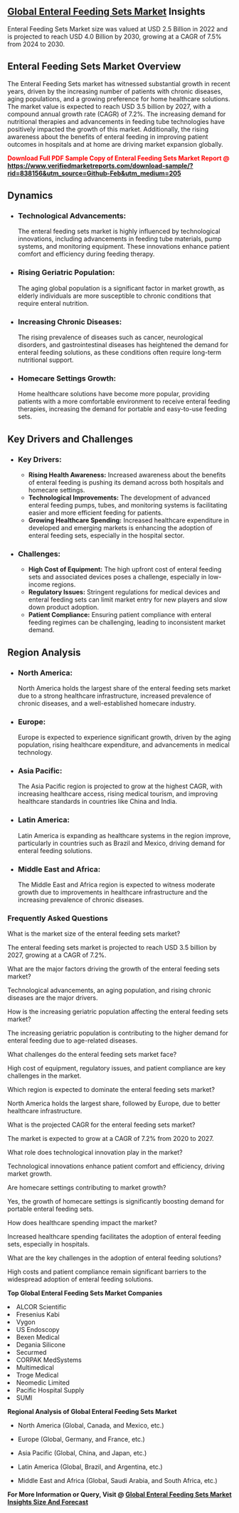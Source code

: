 <h2><a href="https://www.verifiedmarketreports.com/download-sample/?rid=838156&amp;utm_source=Github&amp;utm_medium=205" target="_blank">Global Enteral Feeding Sets Market</a> Insights</h2><p>Enteral Feeding Sets Market size was valued at USD 2.5 Billion in 2022 and is projected to reach USD 4.0 Billion by 2030, growing at a CAGR of 7.5% from 2024 to 2030.</p><p> <h2>Enteral Feeding Sets Market Overview</h2> <p>The Enteral Feeding Sets market has witnessed substantial growth in recent years, driven by the increasing number of patients with chronic diseases, aging populations, and a growing preference for home healthcare solutions. The market value is expected to reach USD 3.5 billion by 2027, with a compound annual growth rate (CAGR) of 7.2%. The increasing demand for nutritional therapies and advancements in feeding tube technologies have positively impacted the growth of this market. Additionally, the rising awareness about the benefits of enteral feeding in improving patient outcomes in hospitals and at home are driving market expansion globally.</p> <p><strong><p><span class=""><span style="color: #ff0000;"><strong>Download Full PDF Sample Copy of Enteral Feeding Sets Market Report</strong> @ </span><a href="https://www.verifiedmarketreports.com/download-sample/?rid=838156&amp;utm_source=Github-Feb&amp;utm_medium=205" target="_blank">https://www.verifiedmarketreports.com/download-sample/?rid=838156&amp;utm_source=Github-Feb&amp;utm_medium=205</a></span></p></strong></p> <h2>Dynamics</h2> <ul> <li><h3>Technological Advancements: </h3>The enteral feeding sets market is highly influenced by technological innovations, including advancements in feeding tube materials, pump systems, and monitoring equipment. These innovations enhance patient comfort and efficiency during feeding therapy.</li> <li><h3>Rising Geriatric Population: </h3>The aging global population is a significant factor in market growth, as elderly individuals are more susceptible to chronic conditions that require enteral nutrition.</li> <li><h3>Increasing Chronic Diseases: </h3>The rising prevalence of diseases such as cancer, neurological disorders, and gastrointestinal diseases has heightened the demand for enteral feeding solutions, as these conditions often require long-term nutritional support.</li> <li><h3>Homecare Settings Growth: </h3>Home healthcare solutions have become more popular, providing patients with a more comfortable environment to receive enteral feeding therapies, increasing the demand for portable and easy-to-use feeding sets.</li> </ul> <h2>Key Drivers and Challenges</h2> <ul> <li><h3>Key Drivers:</h3> <ul> <li><strong>Rising Health Awareness:</strong> Increased awareness about the benefits of enteral feeding is pushing its demand across both hospitals and homecare settings.</li> <li><strong>Technological Improvements:</strong> The development of advanced enteral feeding pumps, tubes, and monitoring systems is facilitating easier and more efficient feeding for patients.</li> <li><strong>Growing Healthcare Spending:</strong> Increased healthcare expenditure in developed and emerging markets is enhancing the adoption of enteral feeding sets, especially in the hospital sector.</li> </ul> </li> <li><h3>Challenges:</h3> <ul> <li><strong>High Cost of Equipment:</strong> The high upfront cost of enteral feeding sets and associated devices poses a challenge, especially in low-income regions.</li> <li><strong>Regulatory Issues:</strong> Stringent regulations for medical devices and enteral feeding sets can limit market entry for new players and slow down product adoption.</li> <li><strong>Patient Compliance:</strong> Ensuring patient compliance with enteral feeding regimes can be challenging, leading to inconsistent market demand.</li> </ul> </li> </ul> <h2>Region Analysis</h2> <ul> <li><h3>North America:</h3> North America holds the largest share of the enteral feeding sets market due to a strong healthcare infrastructure, increased prevalence of chronic diseases, and a well-established homecare industry.</li> <li><h3>Europe:</h3> Europe is expected to experience significant growth, driven by the aging population, rising healthcare expenditure, and advancements in medical technology.</li> <li><h3>Asia Pacific:</h3> The Asia Pacific region is projected to grow at the highest CAGR, with increasing healthcare access, rising medical tourism, and improving healthcare standards in countries like China and India.</li> <li><h3>Latin America:</h3> Latin America is expanding as healthcare systems in the region improve, particularly in countries such as Brazil and Mexico, driving demand for enteral feeding solutions.</li> <li><h3>Middle East and Africa:</h3> The Middle East and Africa region is expected to witness moderate growth due to improvements in healthcare infrastructure and the increasing prevalence of chronic diseases.</li> </ul> <h3>Frequently Asked Questions</h3> <p>What is the market size of the enteral feeding sets market?</p> <p>The enteral feeding sets market is projected to reach USD 3.5 billion by 2027, growing at a CAGR of 7.2%.</p> <p>What are the major factors driving the growth of the enteral feeding sets market?</p> <p>Technological advancements, an aging population, and rising chronic diseases are the major drivers.</p> <p>How is the increasing geriatric population affecting the enteral feeding sets market?</p> <p>The increasing geriatric population is contributing to the higher demand for enteral feeding due to age-related diseases.</p> <p>What challenges do the enteral feeding sets market face?</p> <p>High cost of equipment, regulatory issues, and patient compliance are key challenges in the market.</p> <p>Which region is expected to dominate the enteral feeding sets market?</p> <p>North America holds the largest share, followed by Europe, due to better healthcare infrastructure.</p> <p>What is the projected CAGR for the enteral feeding sets market?</p> <p>The market is expected to grow at a CAGR of 7.2% from 2020 to 2027.</p> <p>What role does technological innovation play in the market?</p> <p>Technological innovations enhance patient comfort and efficiency, driving market growth.</p> <p>Are homecare settings contributing to market growth?</p> <p>Yes, the growth of homecare settings is significantly boosting demand for portable enteral feeding sets.</p> <p>How does healthcare spending impact the market?</p> <p>Increased healthcare spending facilitates the adoption of enteral feeding sets, especially in hospitals.</p> <p>What are the key challenges in the adoption of enteral feeding solutions?</p> <p>High costs and patient compliance remain significant barriers to the widespread adoption of enteral feeding solutions.</p> </p><p><strong>Top Global Enteral Feeding Sets Market Companies</strong></p><div data-test-id=""><p><li>ALCOR Scientific</li><li> Fresenius Kabi</li><li> Vygon</li><li> US Endoscopy</li><li> Bexen Medical</li><li> Degania Silicone</li><li> Securmed</li><li> CORPAK MedSystems</li><li> Multimedical</li><li> Troge Medical</li><li> Neomedic Limited</li><li> Pacific Hospital Supply</li><li> SUMI</li></p><div><strong>Regional Analysis of&nbsp;Global Enteral Feeding Sets Market</strong></div><ul><li dir="ltr"><p dir="ltr">North America&nbsp;(Global, Canada, and Mexico, etc.)</p></li><li dir="ltr"><p dir="ltr">Europe (Global, Germany, and France, etc.)</p></li><li dir="ltr"><p dir="ltr">Asia Pacific&nbsp;(Global, China, and Japan, etc.)</p></li><li dir="ltr"><p dir="ltr">Latin America&nbsp;(Global, Brazil, and Argentina, etc.)</p></li><li dir="ltr">Middle East and Africa&nbsp;(Global, Saudi Arabia, and South Africa, etc.)</li></ul><p><strong>For More Information or Query, Visit @&nbsp;</strong><strong><a href="https://www.verifiedmarketreports.com/product/enteral-feeding-sets-market/?utm_source=Github&amp;utm_medium=205" target="_blank">Global Enteral Feeding Sets Market Insights Size And Forecast</a></strong></p></div>

